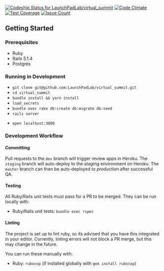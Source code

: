 <!-- update the badges for your repo accordingly -->
[ ![Codeship Status for LaunchPadLab/virtual_summit](https://app.codeship.com/projects/4e4d56a0-b995-0134-fe56-2eca6ea67861/status?branch=master)](https://app.codeship.com/projects/195059)
[![Code Climate](https://codeclimate.com/repos/587531a2c7b60e1d6600216d/badges/3da6cad9c7fd13b6b1d6/gpa.svg)](https://codeclimate.com/repos/587531a2c7b60e1d6600216d/feed)
[![Test Coverage](https://codeclimate.com/repos/587531a2c7b60e1d6600216d/badges/3da6cad9c7fd13b6b1d6/coverage.svg)](https://codeclimate.com/repos/587531a2c7b60e1d6600216d/coverage)
[![Issue Count](https://codeclimate.com/repos/587531a2c7b60e1d6600216d/badges/3da6cad9c7fd13b6b1d6/issue_count.svg)](https://codeclimate.com/repos/587531a2c7b60e1d6600216d/feed)

<!-- # TODO: APP NAME -->

## Getting Started
### Prerequisites
<!-- TODO: update the below accordingly -->
+ Ruby <!-- version # -->
+ Rails 5.1.4
+ Postgres
<!--
+ Node 6.9.1
+ Npm 4.1.1
+ [Foreman](https://github.com/ddollar/foreman) `gem install foreman`
+ [Yarn](https://yarnpkg.com/) They prefer installing via Homebrew (`brew update && brew install yarn`), but I would only suggest that if you have Node installed via Homebrew. I installed using `npm i -g yarn` and it seems to work, there are other methods as well, see `https://yarnpkg.com/en/docs/install` for more details.
 -->

### Running in Development
<!-- TODO: update the below accordingly -->
+ `git clone git@github.com:LaunchPadLab/virtual_summit.git`
+ `cd virtual_summit`
+ `bundle install && yarn install` <!-- remove yarn install if api only  -->
+ `load_secrets`
+ `bundle exec rake db:create db:migrate db:seed`
+ `rails server`
<!-- + `foreman start -f Procfile.dev` -->
+ `open localhost:3000`

<!--
  TODO: Additional notes about your app
This application supports both server rendering and client rendering of react components from within `ERB` templates.
Starting the application with `foreman start -f Profile.dev` starts the rails server as well as the webpack-dev-server that will rebuild the javascript assets on change.
It's possible that a page refresh completes BEFORE webpack finishes, just refresh again or check the log to make sure the rebuild has completed if you don't see your changes right away.
If this becomes an issue we can revisit to either optimize the build or add HMR.
 -->
### Development Workflow

#### Committing
Pull requests to the `dev` branch will trigger review apps in Heroku.
The `staging` branch will auto-deploy to the *staging* environment on Heroku.
The `master` branch can then be auto-deployed to *production* after successful QA.

#### Testing
All Ruby/Rails unit tests <!-- and Cypress integration tests --> must pass for a PR to be merged. They can be run locally with:

+ Ruby/Rails unit tests: `bundle exec rspec`
<!--
+ Cypress integration tests: `bin/cypress` (this will only work if your firewall allows it or is off and may require download and login to the app)
+ Node unit tests: `npm run test`
-->

#### Linting
The project is set up to lint ruby, <!-- javascript and scss (`TODO`) --> so its advised that you have this integrated in your editor.
Currently, linting errors will not block a PR merge, but this may change in the future.

You can run these manually with:
+ Ruby: `rubocop` (if installed globally with `gem install rubocop`)
<!-- + JavaScript: `npm run eslint` -->

